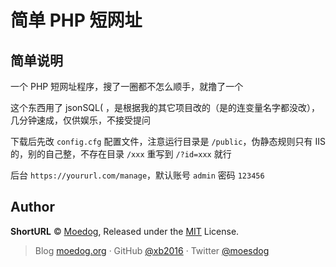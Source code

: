 # 简单 PHP 短网址

## 简单说明

一个 PHP 短网址程序，搜了一圈都不怎么顺手，就撸了一个

这个东西用了 jsonSQL( ，是根据我的其它项目改的（是的连变量名字都没改），几分钟速成，仅供娱乐，不接受提问

下载后先改 `config.cfg` 配置文件，注意运行目录是 `/public`，伪静态规则只有 IIS 的，别的自己整，不存在目录 `/xxx` 重写到 `/?id=xxx` 就行

后台 `https://yoururl.com/manage`，默认账号 `admin` 密码 `123456`

## Author

**ShortURL** © [Moedog](https://github.com/xb2016), Released under the [MIT](./LICENSE) License.

> Blog [moedog.org](https://moedog.org) · GitHub [@xb2016](https://github.com/xb2016) · Twitter [@moesdog](https://twitter.com/moesdog)